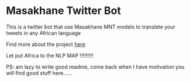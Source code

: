 # Masakhane Twitter Bot


This is a twitter bot that use Masakhane MNT models to translate your tweets in any African language


Find more about the project [here](https://github.com/masakhane-io/masakhane)

Let put Africa to the NLP MAP !!!!!!!!!


PS: am lazy to write good readme, come back when I have motivation you will find good stuff here......
